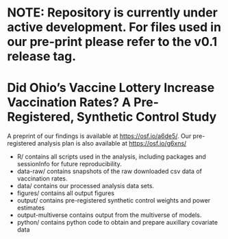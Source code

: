# NOTE: Repository is currently under active development. For files used in our pre-print please refer to the v0.1 release tag.

# Did Ohio’s Vaccine Lottery Increase Vaccination Rates? A Pre-Registered, Synthetic Control Study



A preprint of our findings is available at https://osf.io/a6de5/. Our pre-registered analysis plan is also available at https://osf.io/g6xns/

* R/ contains all scripts used in the analysis, including packages and sessionInfo for future reproducibility. 
* data-raw/ contains snapshots of the raw downloaded csv data of vaccination rates. 
* data/ contains our processed analysis data sets. 
* figures/ contains all output figures 
* output/ contains pre-registered synthetic control weights and power estimates
* output-multiverse contains output from the multiverse of models. 
* python/ contains python code to obtain and prepare auxillary covariate data
